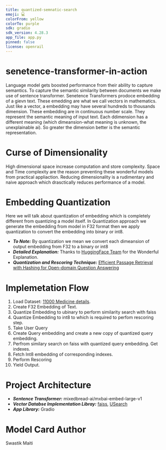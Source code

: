 ```yaml
---
title: quantized-semnatic-search
emoji: 💻
colorFrom: yellow
colorTo: purple
sdk: gradio
sdk_version: 4.28.3
app_file: app.py
pinned: false
license: openrail
---
```


# senetence-transformer-in-action

Language model gets boosted performance from their ability to capture semantics. To capture the semantic similarity between documents we
make use of sentence transformer. Senetence Transformers prodoce embedding of a gievn text. These emedding are what we call vectors in mathematics.
Just like a vector, a embedding may have several hundreds to thousands dimension. These embedding are in continuous number scale. They represent the 
semantic meaning of input text. Each ddimension has a different meaning (which dimeansion-what meaning is unknown, the unexplainable ai). So greater
the dimension better is the semantic representation.

# Curse of Dimensionality

High dimensional space increase computation and store complexity. Space and Time complexity are the reason preventing these wonderful models from
practical appliaction. Reducing dimensionality is a rudimentary and naive approach which drasctically reduces performance of a model.

# Embedding Quantization

Here we will talk about quantization of embedding which is completely different from quantizing a model itself.
In Quantization approach we generate the embedding from model in F32 format then we apply quantization to convert
the embedding into binary or int8.

- ***To Note:*** By quantization we mean we convert each dimeansion of output embedding from F32 to a binary or int8
- ***Detailed Explanation:*** Thanks to [HuggingFace Team](https://huggingface.co/blog/embedding-quantization) for the Wonderful Explanation.
- ***Quantization and Rescoring Technique:*** [Efficient Passage Retrieval with Hashing for Open-domain Question Answering](https://arxiv.org/abs/2106.00882)

  
# Implemetation Flow
1. Load Dataset: [11000 Medicine details](https://www.kaggle.com/datasets/singhnavjot2062001/11000-medicine-details).
2. Create F32 Embedding of Text.
3. Quantize Embedding to ubinary to perform similarity search with faiss
4. Quantize Embedding to int8 to which is required to perfom rescoring step.
5. Take User Query
6. Create Query embedding and create a new copy of quantized query embedding.
7. Perfrom similary search on faiss with quantized query embedding. Get indexes.
8. Fetch Int8 embedding of corresponding indexes.
9. Perform Rescoring
10. Yield Output.


# Project Architecture

- ***Sentence Transformer:*** mixedbread-ai/mxbai-embed-large-v1
- ***Vector Databse Implementation Libray:*** [faiss](https://github.com/facebookresearch/faiss.git), [USearch](https://unum-cloud.github.io/usearch/)
- ***App Library:*** Gradio

# Model Card Author

Swastik Maiti


